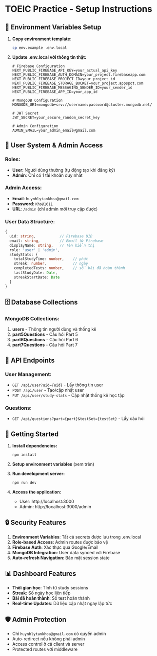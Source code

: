 # TOEIC Practice - Setup Instructions

## 🔐 Environment Variables Setup

1. **Copy environment template:**
   ```bash
   cp env.example .env.local
   ```

2. **Update .env.local với thông tin thật:**
   ```env
   # Firebase Configuration
   NEXT_PUBLIC_FIREBASE_API_KEY=your_actual_api_key
   NEXT_PUBLIC_FIREBASE_AUTH_DOMAIN=your_project.firebaseapp.com
   NEXT_PUBLIC_FIREBASE_PROJECT_ID=your_project_id
   NEXT_PUBLIC_FIREBASE_STORAGE_BUCKET=your_project.appspot.com
   NEXT_PUBLIC_FIREBASE_MESSAGING_SENDER_ID=your_sender_id
   NEXT_PUBLIC_FIREBASE_APP_ID=your_app_id

   # MongoDB Configuration
   MONGODB_URI=mongodb+srv://username:password@cluster.mongodb.net/

   # JWT Secret
   JWT_SECRET=your_secure_random_secret_key

   # Admin Configuration  
   ADMIN_EMAIL=your_admin_email@gmail.com
   ```

## 👤 User System & Admin Access

### Roles:
- **User**: Người dùng thường (tự động tạo khi đăng ký)
- **Admin**: Chỉ có 1 tài khoản duy nhất

### Admin Access:
- **Email**: `huynhlytankhoa@gmail.com`
- **Password**: `Kho@1611`
- **URL**: `/admin` (chỉ admin mới truy cập được)

### User Data Structure:
```typescript
{
  uid: string,           // Firebase UID
  email: string,         // Email từ Firebase
  displayName: string,   // Tên hiển thị
  role: 'user' | 'admin',
  studyStats: {
    totalStudyTime: number,    // phút
    streak: number,            // ngày
    completedTests: number,    // số bài đã hoàn thành
    lastStudyDate: Date,
    streakStartDate: Date
  }
}
```

## 🗄️ Database Collections

### MongoDB Collections:
1. **users** - Thông tin người dùng và thống kê
2. **part5Questions** - Câu hỏi Part 5
3. **part6Questions** - Câu hỏi Part 6  
4. **part7Questions** - Câu hỏi Part 7

## 🔄 API Endpoints

### User Management:
- `GET /api/user?uid={uid}` - Lấy thông tin user
- `POST /api/user` - Tạo/cập nhật user
- `PUT /api/user/study-stats` - Cập nhật thống kê học tập

### Questions:
- `GET /api/questions?part={part}&testSet={testSet}` - Lấy câu hỏi

## 🚀 Getting Started

1. **Install dependencies:**
   ```bash
   npm install
   ```

2. **Setup environment variables** (xem trên)

3. **Run development server:**
   ```bash
   npm run dev
   ```

4. **Access the application:**
   - User: http://localhost:3000
   - Admin: http://localhost:3000/admin

## 🔒 Security Features

1. **Environment Variables**: Tất cả secrets được lưu trong .env.local
2. **Role-based Access**: Admin routes được bảo vệ
3. **Firebase Auth**: Xác thực qua Google/Email
4. **MongoDB Integration**: User data synced với Firebase
5. **Auto-refresh Navigation**: Bảo mật session state

## 📊 Dashboard Features

- **Thời gian học**: Tính từ study sessions
- **Streak**: Số ngày học liên tiếp
- **Bài đã hoàn thành**: Số test hoàn thành
- **Real-time Updates**: Dữ liệu cập nhật ngay lập tức

## 🛡️ Admin Protection

- Chỉ `huynhlytankhoa@gmail.com` có quyền admin
- Auto-redirect nếu không phải admin
- Access control ở cả client và server
- Protected routes với middleware
